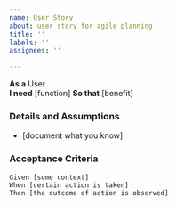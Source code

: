 ```yaml
---
name: User Story
about: user story for agile planning
title: ''
labels: ''
assignees: ''

---
```


**As a** User  
 **I need** [function]
 **So that** [benefit]
   
 ### Details and Assumptions
 * [document what you know]
   
 ### Acceptance Criteria  
   
 ```gherkin
 Given [some context]
 When [certain action is taken]
 Then [the outcome of action is observed]
 ```
